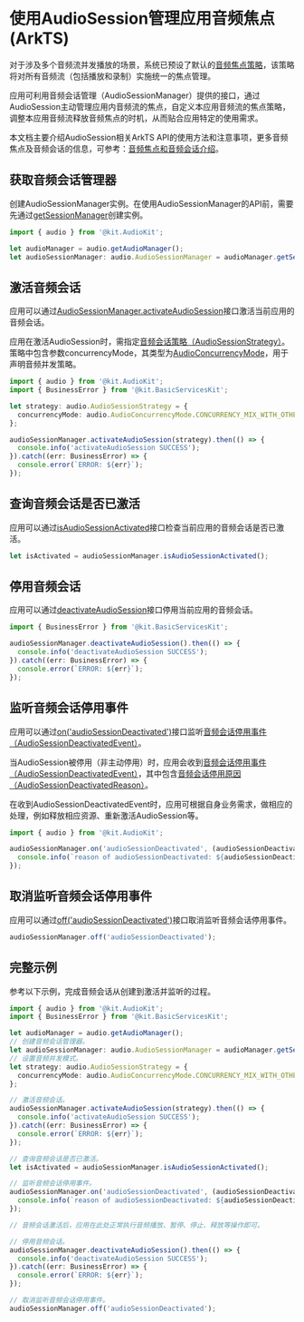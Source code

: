 # 使用AudioSession管理应用音频焦点(ArkTS)

对于涉及多个音频流并发播放的场景，系统已预设了默认的[音频焦点策略](audio-playback-concurrency.md#音频焦点策略)，该策略将对所有音频流（包括播放和录制）实施统一的焦点管理。

应用可利用音频会话管理（AudioSessionManager）提供的接口，通过AudioSession主动管理应用内音频流的焦点，自定义本应用音频流的焦点策略，调整本应用音频流释放音频焦点的时机，从而贴合应用特定的使用需求。

本文档主要介绍AudioSession相关ArkTS API的使用方法和注意事项，更多音频焦点及音频会话的信息，可参考：[音频焦点和音频会话介绍](audio-playback-concurrency.md)。

## 获取音频会话管理器

创建AudioSessionManager实例。在使用AudioSessionManager的API前，需要先通过[getSessionManager](../../reference/apis-audio-kit/arkts-apis-audio-AudioManager.md#getsessionmanager12)创建实例。

  ```ts
  import { audio } from '@kit.AudioKit';

  let audioManager = audio.getAudioManager();
  let audioSessionManager: audio.AudioSessionManager = audioManager.getSessionManager();
  ```

## 激活音频会话

应用可以通过[AudioSessionManager.activateAudioSession](../../reference/apis-audio-kit/arkts-apis-audio-AudioSessionManager.md#activateaudiosession12)接口激活当前应用的音频会话。

应用在激活AudioSession时，需指定[音频会话策略（AudioSessionStrategy）](audio-playback-concurrency.md#音频会话策略audiosessionstrategy)。策略中包含参数concurrencyMode，其类型为[AudioConcurrencyMode](../../reference/apis-audio-kit/arkts-apis-audio-e.md#audioconcurrencymode12)，用于声明音频并发策略。

  ```ts
  import { audio } from '@kit.AudioKit';
  import { BusinessError } from '@kit.BasicServicesKit';
  
  let strategy: audio.AudioSessionStrategy = {
    concurrencyMode: audio.AudioConcurrencyMode.CONCURRENCY_MIX_WITH_OTHERS
  };
  
  audioSessionManager.activateAudioSession(strategy).then(() => {
    console.info('activateAudioSession SUCCESS');
  }).catch((err: BusinessError) => {
    console.error(`ERROR: ${err}`);
  });
  ```

## 查询音频会话是否已激活

应用可以通过[isAudioSessionActivated](../../reference/apis-audio-kit/arkts-apis-audio-AudioSessionManager.md#isaudiosessionactivated12)接口检查当前应用的音频会话是否已激活。

  ```ts
  let isActivated = audioSessionManager.isAudioSessionActivated();
  ```

## 停用音频会话

应用可以通过[deactivateAudioSession](../../reference/apis-audio-kit/arkts-apis-audio-AudioSessionManager.md#deactivateaudiosession12)接口停用当前应用的音频会话。

  ```ts
  import { BusinessError } from '@kit.BasicServicesKit';
  
  audioSessionManager.deactivateAudioSession().then(() => {
    console.info('deactivateAudioSession SUCCESS');
  }).catch((err: BusinessError) => {
    console.error(`ERROR: ${err}`);
  });
  ```

## 监听音频会话停用事件

应用可以通过[on('audioSessionDeactivated')](../../reference/apis-audio-kit/arkts-apis-audio-AudioSessionManager.md#onaudiosessiondeactivated12)接口监听[音频会话停用事件（AudioSessionDeactivatedEvent）](../../reference/apis-audio-kit/arkts-apis-audio-i.md#audiosessiondeactivatedevent12)。

当AudioSession被停用（非主动停用）时，应用会收到[音频会话停用事件（AudioSessionDeactivatedEvent）](../../reference/apis-audio-kit/arkts-apis-audio-i.md#audiosessiondeactivatedevent12)，其中包含[音频会话停用原因（AudioSessionDeactivatedReason）](../../reference/apis-audio-kit/arkts-apis-audio-e.md#audiosessiondeactivatedreason12)。

在收到AudioSessionDeactivatedEvent时，应用可根据自身业务需求，做相应的处理，例如释放相应资源、重新激活AudioSession等。

  ```ts
  import { audio } from '@kit.AudioKit';

  audioSessionManager.on('audioSessionDeactivated', (audioSessionDeactivatedEvent: audio.AudioSessionDeactivatedEvent) => {
    console.info(`reason of audioSessionDeactivated: ${audioSessionDeactivatedEvent.reason} `);
  });
  ```

## 取消监听音频会话停用事件

应用可以通过[off('audioSessionDeactivated')](../../reference/apis-audio-kit/arkts-apis-audio-AudioSessionManager.md#offaudiosessiondeactivated12)接口取消监听音频会话停用事件。

  ```ts
  audioSessionManager.off('audioSessionDeactivated');
  ```

## 完整示例

参考以下示例，完成音频会话从创建到激活并监听的过程。

  ```ts
  import { audio } from '@kit.AudioKit';
  import { BusinessError } from '@kit.BasicServicesKit';

  let audioManager = audio.getAudioManager();
  // 创建音频会话管理器。
  let audioSessionManager: audio.AudioSessionManager = audioManager.getSessionManager();
  // 设置音频并发模式。
  let strategy: audio.AudioSessionStrategy = {
    concurrencyMode: audio.AudioConcurrencyMode.CONCURRENCY_MIX_WITH_OTHERS
  };

  // 激活音频会话。
  audioSessionManager.activateAudioSession(strategy).then(() => {
    console.info('activateAudioSession SUCCESS');
  }).catch((err: BusinessError) => {
    console.error(`ERROR: ${err}`);
  });

  // 查询音频会话是否已激活。
  let isActivated = audioSessionManager.isAudioSessionActivated();

  // 监听音频会话停用事件。
  audioSessionManager.on('audioSessionDeactivated', (audioSessionDeactivatedEvent: audio.AudioSessionDeactivatedEvent) => {
    console.info(`reason of audioSessionDeactivated: ${audioSessionDeactivatedEvent.reason} `);
  });

  // 音频会话激活后，应用在此处正常执行音频播放、暂停、停止、释放等操作即可。 

  // 停用音频会话。
  audioSessionManager.deactivateAudioSession().then(() => {
    console.info('deactivateAudioSession SUCCESS');
  }).catch((err: BusinessError) => {
    console.error(`ERROR: ${err}`);
  });

  // 取消监听音频会话停用事件。
  audioSessionManager.off('audioSessionDeactivated');
  ```
